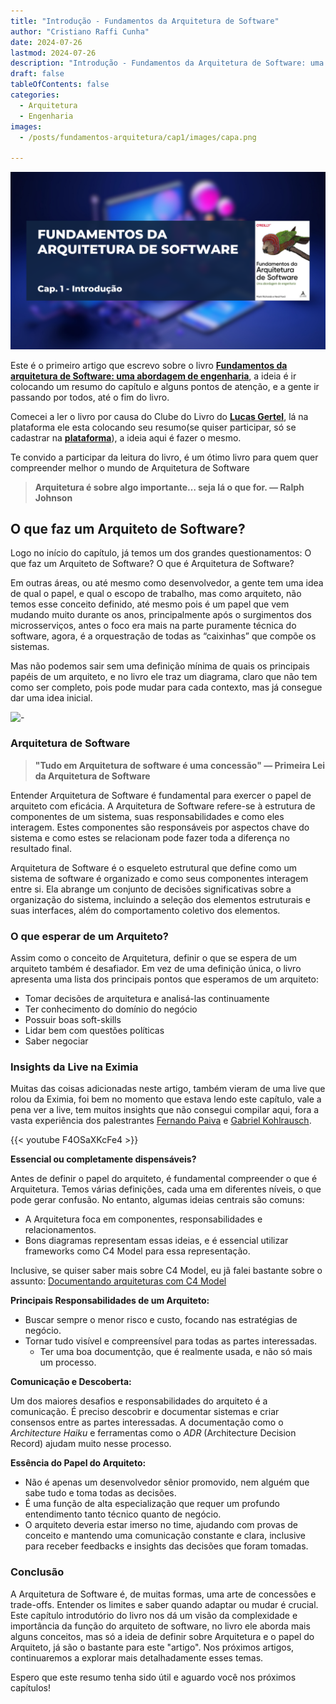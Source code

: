 ```yaml
---
title: "Introdução - Fundamentos da Arquitetura de Software"
author: "Cristiano Raffi Cunha"
date: 2024-07-26
lastmod: 2024-07-26
description: "Introdução - Fundamentos da Arquitetura de Software: uma Abordagem de Engenharia"
draft: false
tableOfContents: false
categories:
  - Arquitetura
  - Engenharia
images:
  - /posts/fundamentos-arquitetura/cap1/images/capa.png
  
---
```


![](./images/capa.png#center)

Este é o primeiro artigo que escrevo sobre o livro [**Fundamentos da arquitetura de Software: uma abordagem de engenharia**](https://www.amazon.com.br/Fundamentos-Arquitetura-Software-Abordagem-Engenharia/dp/8550819859/), a ideia é ir colocando um resumo do capítulo e alguns pontos de atenção, e a gente ir passando por todos, até o fim do livro.

Comecei a ler o livro por causa do Clube do Livro do [**Lucas Gertel**](https://www.linkedin.com/in/lucas-gertel/), lá na plataforma ele esta colocando seu resumo(se quiser participar, só se cadastrar na [**plataforma**](https://nextgendevelopers.com.br/)), a ideia aqui é fazer o mesmo.

Te convido a participar da leitura do livro, é um ótimo livro para quem quer compreender melhor o mundo de Arquitetura de Software

> **Arquitetura é sobre algo importante… seja lá o que for. — Ralph Johnson**

## O que faz um Arquiteto de Software?

Logo no início do capítulo, já temos um dos grandes questionamentos: O que faz um Arquiteto de Software? O que é Arquitetura de Software?

Em outras áreas, ou até mesmo como desenvolvedor, a gente tem uma idea de qual o papel, e qual o escopo de trabalho, mas como arquiteto, não temos esse conceito definido, até mesmo pois é um papel que vem mudando muito durante os anos, principalmente após o surgimentos dos microsserviços, antes o foco era mais na parte puramente técnica do software, agora, é a orquestração de todas as “caixinhas” que compõe os sistemas.

Mas não podemos sair sem uma definição mínima de quais os principais papéis de um arquiteto, e no livro ele traz um diagrama, claro que não tem como ser completo, pois pode mudar para cada contexto, mas já consegue dar uma idea inicial.

![-](https://fundamentalsofsoftwarearchitecture.com/images/book/fosa_0101.png)


### Arquitetura de Software

> **"Tudo em Arquitetura de software é uma concessão" — Primeira Lei da Arquitetura de Software**

Entender Arquitetura de Software é fundamental para exercer o papel de arquiteto com eficácia. A Arquitetura de Software refere-se à estrutura de componentes de um sistema, suas responsabilidades e como eles interagem. Estes componentes são responsáveis por aspectos chave do sistema e como estes se relacionam pode fazer toda a diferença no resultado final.

Arquitetura de Software é o esqueleto estrutural que define como um sistema de software é organizado e como seus componentes interagem entre si. Ela abrange um conjunto de decisões significativas sobre a organização do sistema, incluindo a seleção dos elementos estruturais e suas interfaces, além do comportamento coletivo dos elementos. 

### O que esperar de um Arquiteto?

Assim como o conceito de Arquitetura, definir o que se espera de um arquiteto também é desafiador. Em vez de uma definição única, o livro apresenta uma lista dos principais pontos que esperamos de um arquiteto:

- Tomar decisões de arquitetura e analisá-las continuamente
- Ter conhecimento do domínio do negócio
- Possuir boas soft-skills
- Lidar bem com questões políticas
- Saber negociar

### Insights da Live na Eximia

Muitas das coisas adicionadas neste artigo, também vieram de uma live que rolou da Eximia, foi bem no momento que estava lendo este capítulo, vale a pena ver a live, tem muitos insights que não consegui compilar aqui, fora a vasta experiência dos palestrantes [Fernando Paiva](https://www.linkedin.com/in/fernandoneiva/) e [Gabriel  Kohlrausch](https://www.linkedin.com/in/gabrielsk/). 


{{< youtube F4OSaXKcFe4 >}}


**Essencial ou completamente dispensáveis?**

Antes de definir o papel do arquiteto, é fundamental compreender o que é Arquitetura. Temos várias definições, cada uma em diferentes níveis, o que pode gerar confusão. No entanto, algumas ideias centrais são comuns:

- A Arquitetura foca em componentes, responsabilidades e relacionamentos.
- Bons diagramas representam essas ideias, e é essencial utilizar frameworks como C4 Model para essa representação.

Inclusive, se quiser saber mais sobre C4 Model, eu jã falei bastante sobre o assunto: [Documentando arquiteturas com C4 Model](https://www.youtube.com/live/X7UKXcS6OVI?si=6QBOfZ9Pptu0o71B)

**Principais Responsabilidades de um Arquiteto:**

- Buscar sempre o menor risco e custo, focando nas estratégias de negócio.
- Tornar tudo visível e compreensível para todas as partes interessadas.
  - Ter uma boa documentção, que é realmente usada, e não só mais um processo.

**Comunicação e Descoberta:**

Um dos maiores desafios e responsabilidades do arquiteto é a comunicação. É preciso descobrir e documentar sistemas e criar consensos entre as partes interessadas. A documentação como o *Architecture Haiku* e ferramentas como o *ADR* (Architecture Decision Record) ajudam muito nesse processo.

**Essência do Papel do Arquiteto:**

- Não é apenas um desenvolvedor sênior promovido, nem alguém que sabe tudo e toma todas as decisões.
- É uma função de alta especialização que requer um profundo entendimento tanto técnico quanto de negócio.
- O arquiteto deveria estar imerso no time, ajudando com provas de conceito e mantendo uma comunicação constante e clara, inclusive para receber feedbacks e insights das decisões que foram tomadas.

### Conclusão

A Arquitetura de Software é, de muitas formas, uma arte de concessões e trade-offs. Entender os limites e saber quando adaptar ou mudar é crucial. Este capítulo introdutório do livro nos dá um visão da complexidade e importância da função do arquiteto de software, no livro ele aborda mais alguns conceitos, mas só a ideia de definir sobre Arquitetura e o papel do Arquiteto, já são o bastante para este "artigo". Nos próximos artigos, continuaremos a explorar mais detalhadamente esses temas.

Espero que este resumo tenha sido útil e aguardo você nos próximos capítulos!